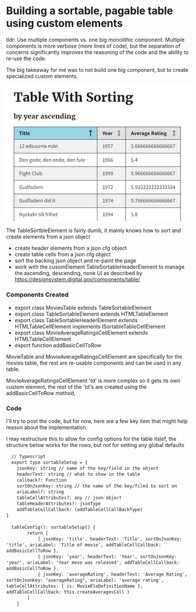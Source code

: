 # Building a sortable, pagable table using custom elements

tldr: Use multiple components vs. one big monolithic component. Multiple components is more verbose (more lines of code), but the separation of concerns significantly improves the reasoning of the code and the ability to re-use the code.

The big takeaway for me was to not build one big component, but to create specialized custom elements.

![sortable table using USWDS css](./images/tableWithSorting.png)


The TableSortbleElement is fairly dumb, it mainly knows how to sort and create elements from a json object
- create header elements from a json cfg object
- create table cells from a json cfg object
- sort the backing json object and re-paint the page
- work with the cusomElement TableSortableHeaderElement to manage the ascending, descending, none UI as described by https://designsystem.digital.gov/components/table/

### Components Created

- export class MoviesTable extends TableSortableElement
- export class TableSortableElement extends HTMLTableElement
- export class TableSortableHeaderElement extends HTMLTableCellElement implements ISortableTableCellElement
- export class MovieAverageRatingsCellElement extends HTMLTableCellElement 
- export function addBasicCellToRow

MovieTable and MovieAverageRatingsCellElement are specifically for the movies table, the rest are re-usable components and can be used in any table.

MovieAverageRatingsCellElement 'td' is more complex so it gets its own custom element, the rest of the 'td's are created using the addBasicCellToRow method,

### Code

I'll try to post the code, but for now, here are a few key item that might help reason about the implementation.

I may restructure this to allow for config options for the table itslef, the structure below works for the rows, but not for setting any global defaults

```
  // Typescript
  export type sortableSetup = {
    jsonKey: string // name of the key/field in the object
    headerText: string // what to show in the table
    callback?: Function
    sortOnJsonKey: string // the name of the key/filed to sort on
    ariaLabel?: string
    tableCellAttributes?: any // json object
    tableHeaderAttributes?: jsonType
    addTableCellCallback: (addTableCellCallBackType)
}

  tableConfig(): sortableSetup[] {
        return [
            { jsonKey: 'title', headerText: 'Title', sortOnJsonKey: 'title', ariaLabel: 'Title of movie', addTableCellCallback: addBasicCellToRow },
            { jsonKey: 'year', headerText: 'Year', sortOnJsonKey: 'year', ariaLabel: 'Year move was released', addTableCellCallback: addBasicCellToRow },
            { jsonKey: 'averageRating', headerText: 'Average Rating', sortOnJsonKey: "averageRating", ariaLabel: 'average rating', tableCellAttributes: { is: MovieEleDefinitionName }, addTableCellCallback: this.createAveragesCell }
        ]
    }
```


